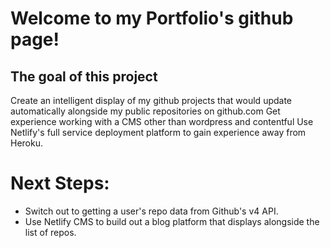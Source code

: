 # Welcome to my Portfolio's github page!

## The goal of this project

Create an intelligent display of my github projects that would update automatically alongside my public repositories on github.com
Get experience working with a CMS other than wordpress and contentful
Use Netlify's full service deployment platform to gain experience away from Heroku.

# Next Steps:

- Switch out to getting a user's repo data from Github's v4 API.
- Use Netlify CMS to build out a blog platform that displays alongside the list of repos.
